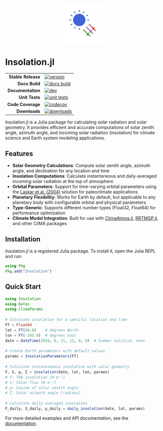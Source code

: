 <div align="center">
  <img src="docs/src/assets/logo.svg" alt="Insolation.jl Logo" width="128" height="128">
</div>

# Insolation.jl

|||
|---------------------:|:--------------------------------------------------------------------|
| **Stable Release**   | [![version][version-img]][version-url]                              |
| **Docs Build**       | [![docs build][docs-bld-img]][docs-bld-url]                         |
| **Documentation**    | [![dev][docs-dev-img]][docs-dev-url]                                |
| **Unit Tests**       | [![unit tests][unit-tests-img]][unit-tests-url]                     |
| **Code Coverage**    | [![codecov][codecov-img]][codecov-url]                              |
| **Downloads**        | [![downloads][downloads-img]][downloads-url]                        |

Insolation.jl is a Julia package for calculating solar radiation and solar geometry. It provides efficient and accurate computations of solar zenith angle, azimuth angle, and incoming solar radiation (insolation) for climate science and Earth system modeling applications.

## Features

- **Solar Geometry Calculations**: Compute solar zenith angle, azimuth angle, and declination for any location and time
- **Insolation Computations**: Calculate instantaneous and daily-averaged incoming solar radiation at the top of atmosphere
- **Orbital Parameters**: Support for time-varying orbital parameters using the [Laskar et al. (2004)](https://doi.org/10.1051/0004-6361:20041335) solution for paleoclimate applications
- **Planetary Flexibility**: Works for Earth by default, but applicable to any planetary body with configurable orbital and physical parameters
- **Type-Generic**: Supports different number types (Float32, Float64) for performance optimization
- **Climate Model Integration**: Built for use with [ClimaAtmos.jl](https://github.com/CliMA/ClimaAtmos.jl), [RRTMGP.jl](https://github.com/CliMA/RRTMGP.jl), and other CliMA packages

## Installation

Insolation.jl is a registered Julia package. To install it, open the Julia REPL and run:

```julia
using Pkg
Pkg.add("Insolation")
```

## Quick Start

```julia
using Insolation
using Dates
using ClimaParams

# Calculate insolation for a specific location and time
FT = Float64
lat = FT(40.0)    # degrees North
lon = FT(-105.0)  # degrees East
date = DateTime(2024, 6, 21, 12, 0, 0)  # Summer solstice, noon

# Create Earth parameters with default values
params = InsolationParameters(FT)

# Calculate instantaneous insolation with solar geometry
F, S, μ, ζ = insolation(date, lat, lon, params)
# F: TOA insolation [W m⁻²]
# S: Solar flux [W m⁻²]  
# μ: Cosine of solar zenith angle
# ζ: Solar azimuth angle [radians]

# Calculate daily-averaged insolation
F_daily, S_daily, μ_daily = daily_insolation(date, lat, params)
```

For more detailed examples and API documentation, see the [documentation](https://clima.github.io/Insolation.jl/dev/).


[version-img]: https://juliahub.com/docs/General/Insolation/stable/version.svg
[version-url]: https://juliahub.com/ui/Packages/General/Insolation

[docs-bld-img]: https://github.com/CliMA/Insolation.jl/workflows/Documentation/badge.svg
[docs-bld-url]: https://github.com/CliMA/Insolation.jl/actions?query=workflow%3ADocumentation

[docs-dev-img]: https://img.shields.io/badge/docs-dev-blue.svg
[docs-dev-url]: https://clima.github.io/Insolation.jl/dev/

[unit-tests-img]: https://github.com/CliMA/Insolation.jl/workflows/ci/badge.svg
[unit-tests-url]: https://github.com/CliMA/Insolation.jl/actions?query=workflow%3Aci

[codecov-img]: https://codecov.io/gh/CliMA/Insolation.jl/branch/main/graph/badge.svg
[codecov-url]: https://codecov.io/gh/CliMA/Insolation.jl

[downloads-img]: https://img.shields.io/badge/dynamic/json?url=http%3A%2F%2Fjuliapkgstats.com%2Fapi%2Fv1%2Fmonthly_downloads%2FInsolation&query=total_requests&suffix=%2Fmonth&label=Downloads
[downloads-url]: https://juliapkgstats.com/pkg/Insolation